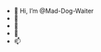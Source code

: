 - 👋 Hi, I’m @Mad-Dog-Waiter
- 👀
- 🌱
- 💞️ 
- 📫 

<!---
Mad-Dog-Waiter/Mad-Dog-Waiter is a ✨ special ✨ repository because its `README.md` (this file) appears on your GitHub profile.
You can click the Preview link to take a look at your changes.
--->
